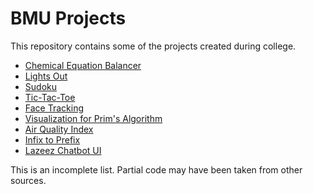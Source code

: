 # BMU Projects
This repository contains some of the projects created during college.
 - [Chemical Equation Balancer](https://bmu.akshatmittal.com/chemical-equation-balancer/)
 - [Lights Out](https://bmu.akshatmittal.com/lights-out/)
 - [Sudoku](https://bmu.akshatmittal.com/sudoku/)
 - [Tic-Tac-Toe](https://bmu.akshatmittal.com/tic-tac-toe/)
 - [Face Tracking](https://bmu.akshatmittal.com/face-tracking/)
 - [Visualization for Prim's Algorithm](https://bmu.akshatmittal.com/prims-visualization/)
 - [Air Quality Index](https://bmu.akshatmittal.com/air-quality-index/)
 - [Infix to Prefix](https://bmu.akshatmittal.com/infix-to-prefix/)
 - [Lazeez Chatbot UI](https://bmu.akshatmittal.com/lazeez/)

 This is an incomplete list. Partial code may have been taken from other sources.